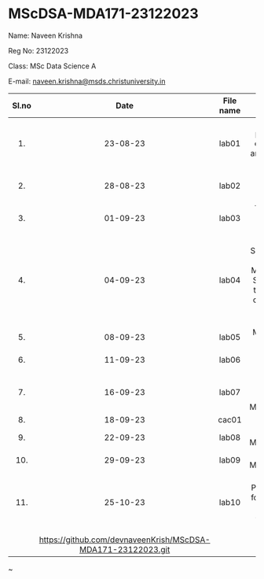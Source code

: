 # MScDSA-MDA171-23122023

Name: Naveen Krishna

Reg No: 23122023

Class: MSc Data Science A

E-mail: naveen.krishna@msds.christuniversity.in

| Sl.no |   Date   | File name |                                                 Topic                                                 |                             Link                             |
| :---: | :------: | :-------: | :---------------------------------------------------------------------------------------------------: | :----------------------------------------------------------: |
|  1.   | 23-08-23 |   lab01   |                         Write a program to enter name and push it to github.                          | <a href = "https://github.com/devnaveenKrish/MScDSA-MDA171-23122023#:~:text=yesterday-,lab01.ipynb,-new%20question">LAB-01</a> |
|  2.   | 28-08-23 |   lab02   |                   The Name Collector's Quest                   | https://github.com/devnaveenKrish/MScDSA-MDA171-23122023.git |
|  3.   | 01-09-23 |   lab03   |                  The Tale of Numbers' Harmony.                   | https://github.com/devnaveenKrish/MScDSA-MDA171-23122023.git |
|  4.   | 04-09-23 |   lab04   | A Taste of Success: The Restaurant Management System with the creation of Database and the analysis . | https://github.com/devnaveenKrish/MScDSA-MDA171-23122023.git |
|  5.   | 08-09-23 |   lab05   |                                        Mix & Match Calculator.                                        | https://github.com/devnaveenKrish/MScDSA-MDA171-23122023.git |
|  6.   | 11-09-23 |   lab06   |                                            Vowel Counter.                                             | https://github.com/devnaveenKrish/MScDSA-MDA171-23122023.git |
|  7.   | 16-09-23 |   lab07   |                                            My Menu Driven Restaurant Multiplication.                                           | https://github.com/devnaveenKrish/MScDSA-MDA171-23122023.git |
|  8.   | 18-09-23 |   cac01   |                                            CAC - 01
|  9.   | 22-09-23 |   lab08   |                                            Matrix Multiplication.                                           | https://github.com/devnaveenKrish/MScDSA-MDA171-23122023.git |
|  10.   | 29-09-23 |   lab09   |                                            Matrix Multiplication.                                           | https://github.com/devnaveenKrish/MScDSA-MDA171-23122023.git |
|  11.  | 25-10-23 |   lab10   |                                            Create a Python Class for managing student details and marks.                                          | https://github.com/devnaveenKrish/MScDSA-MDA171-23122023.git |
                                        | https://github.com/devnaveenKrish/MScDSA-MDA171-23122023.git |
~